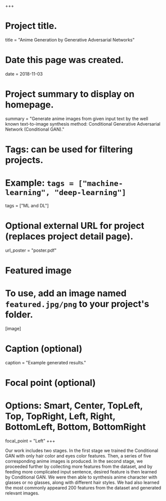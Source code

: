 +++
# Project title.
title = "Anime Generation by Generative Adversarial Networks"

# Date this page was created.
date = 2018-11-03

# Project summary to display on homepage.
summary = "Generate anime images from given input text by the well known text-to-image synthesis method: Conditional Generative Adversarial Network (Conditional GAN)."

# Tags: can be used for filtering projects.
# Example: `tags = ["machine-learning", "deep-learning"]`
tags = ["ML and DL"]

# Optional external URL for project (replaces project detail page).
url_poster = "poster.pdf"

# Featured image
# To use, add an image named `featured.jpg/png` to your project's folder. 
[image]
  # Caption (optional)
  caption = "Example generated results."
  
  # Focal point (optional)
  # Options: Smart, Center, TopLeft, Top, TopRight, Left, Right, BottomLeft, Bottom, BottomRight
  focal_point = "Left"
+++

Our work includes two stages.
In the first stage we trained the Conditional GAN with only hair color and eyes color features.
Then, a series of five corresponding anime images is produced.
In the second stage, we proceeded further by collecting more features from the dataset, and by feeding more complicated input sentence, desired feature is then learned by Conditional GAN.
We were then able to synthesis anime character with glasses or no glasses, along with different hair styles.
We had also learned the most commonly appeared 200 features from the dataset and generated relevant images.
